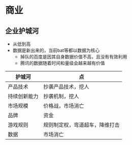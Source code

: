 # 商业

## 企业护城河
* 从低到高
* 数据是新出来的，当前bat等都以数据为核心
  * 掉队的百度是因其自身数据价值不高，且没有有效利用
  * 腾讯的数据随着时间和量级会越来越有价值

| 护城河 | 点 |
| - | - |
| 产品技术 | 抄袭产品技术，挖人 |
| 持续创新能力 | 抄袭机制，挖人 |
| 市场规模 | 价格战，市场消亡 |
| 品牌 | 资金 |
| 游戏规则 | 规则制定权，弯道超车，降维打击 |
| 数据 | 市场消亡 |
